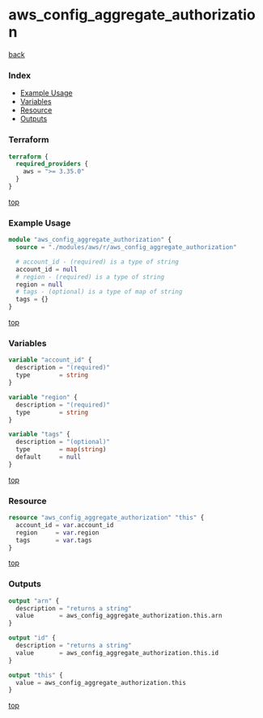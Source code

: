 # aws_config_aggregate_authorization

[back](../aws.md)

### Index

- [Example Usage](#example-usage)
- [Variables](#variables)
- [Resource](#resource)
- [Outputs](#outputs)

### Terraform

```terraform
terraform {
  required_providers {
    aws = ">= 3.35.0"
  }
}
```

[top](#index)

### Example Usage

```terraform
module "aws_config_aggregate_authorization" {
  source = "./modules/aws/r/aws_config_aggregate_authorization"

  # account_id - (required) is a type of string
  account_id = null
  # region - (required) is a type of string
  region = null
  # tags - (optional) is a type of map of string
  tags = {}
}
```

[top](#index)

### Variables

```terraform
variable "account_id" {
  description = "(required)"
  type        = string
}

variable "region" {
  description = "(required)"
  type        = string
}

variable "tags" {
  description = "(optional)"
  type        = map(string)
  default     = null
}
```

[top](#index)

### Resource

```terraform
resource "aws_config_aggregate_authorization" "this" {
  account_id = var.account_id
  region     = var.region
  tags       = var.tags
}
```

[top](#index)

### Outputs

```terraform
output "arn" {
  description = "returns a string"
  value       = aws_config_aggregate_authorization.this.arn
}

output "id" {
  description = "returns a string"
  value       = aws_config_aggregate_authorization.this.id
}

output "this" {
  value = aws_config_aggregate_authorization.this
}
```

[top](#index)